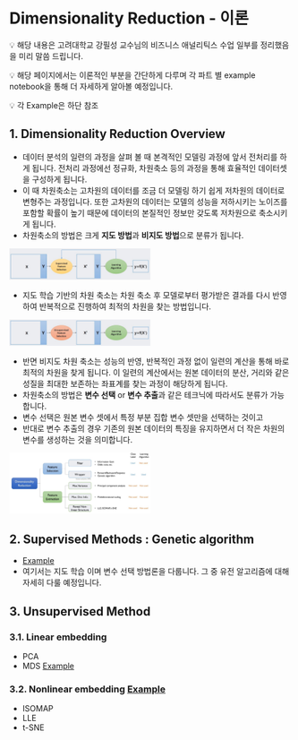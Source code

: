 # **Dimensionality Reduction**  - 이론

<aside>
💡 해당 내용은 고려대학교 강필성 교수님의 비즈니스 애널리틱스 수업 일부를 정리했음을 미리 말씀 드립니다.
  
💡 해당 페이지에서는 이론적인 부분을 간단하게 다루며 각 파트 별 example notebook을 통해 더 자세하게 알아볼 예정입니다. 
  
💡 각 Example은 하단 참조 
</aside>

## 1. **Dimensionality Reduction Overview**

- 데이터 분석의 일련의 과정을 살펴 볼 때 본격적인 모델링 과정에 앞서 전처리를 하게 됩니다. 전처리 과정에선 정규화, 차원축소 등의 과정을 통해 효율적인 데이터셋을 구성하게 됩니다.
- 이 때 차원축소는 고차원의 데이터를 조금 더 모델링 하기 쉽게 저차원의 데이터로 변형주는 과정입니다. 또한 고차원의 데이터는 모델의 성능을 저하시키는 노이즈를 포함할 확률이 높기 때문에 데이터의 본질적인 정보만 갖도록 저차원으로 축소시키게 됩니다.
- 차원축소의 방법은 크게 **지도 방법**과 **비지도 방법**으로 분류가 됩니다.
<img src="https://github.com/crimama/BA/blob/main/1.Dimensionality%20Reduction/source/Untitled.png"  width="50%" height="50%"/>

- 지도 학습 기반의 차원 축소는 차원 축소 후 모델로부터 평가받은 결과를 다시 반영하여 반복적으로 진행하여 최적의 차원을 찾는 방법입니다.


<img src="https://github.com/crimama/BA/blob/main/1.Dimensionality%20Reduction/source/Untitled%201.png"  width="50%" height="50%"/>

- 반면 비지도 차원 축소는 성능의 반영, 반복적인 과정 없이 일련의 계산을 통해 바로 최적의 차원을 찾게 됩니다. 이 일련의 계산에서는 원본 데이터의 분산, 거리와 같은 성질을 최대한 보존하는 좌표계를 찾는 과정이 해당하게 됩니다.
- 차원축소의 방법은 **변수 선택** or **변수 추출**과 같은 테크닉에 따라서도 분류가 가능합니다.
- 변수 선택은 원본 변수 셋에서 특정 부분 집합 변수 셋만을 선택하는 것이고
- 반대로 변수 추출의 경우 기존의 원본 데이터의 특징을 유지하면서 더 작은 차원의 변수를 생성하는 것을 의미합니다.


<img src="https://github.com/crimama/BA/blob/main/1.Dimensionality%20Reduction/source/Untitled%202.png"  width="50%" height="50%"/>

## 2. Supervised Methods : Genetic algorithm 

- [Example](https://github.com/crimama/BA/blob/main/1.Dimensionality%20Reduction/1.Genetic.ipynb)
- 여기서는 지도 학습 이며 변수 선택 방법론을 다룹니다. 그 중 유전 알고리즘에 대해 자세히 다룰 예정입니다.

## 3. Unsupervised Method

### 3.1. Linear embedding
  - PCA
  - MDS [Example](https://github.com/crimama/BA/blob/main/1.Dimensionality%20Reduction/2.MDS.ipynb)
### 3.2. Nonlinear embedding [Example](https://github.com/crimama/BA/blob/main/1.Dimensionality%20Reduction/3.non_linear.ipynb)
  - ISOMAP 
  - LLE 
  - t-SNE 
